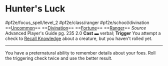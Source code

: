 # Hunter's Luck
#pf2e/focus_spell/level_2 #pf2e/class/ranger #pf2e/school/divination 
==[Uncommon](../../../../../TTRPGShare-Pathfinder-2E-Vault/rules/traits/uncommon.md)== ==[Divination](../../../../../TTRPGShare-Pathfinder-2E-Vault/rules/traits/divination.md)== ==[Fortune](../../../../../TTRPGShare-Pathfinder-2E-Vault/rules/traits/fortune.md)== ==[Ranger](../../../../../TTRPGShare-Pathfinder-2E-Vault/rules/traits/ranger.md)==
*Source* Advanced Player's Guide pg. 235 2.0
**Cast** ▬ verbal; **Trigger** You attempt a check to [Recall Knowledge](../../../Rules/Actions/Recall%20Knowledge.md) about a creature, but you haven't rolled yet.

---
You have a preternatural ability to remember details about your foes. Roll the triggering check twice and use the better result.